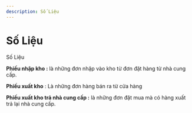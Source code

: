 ```yaml
---
description: Số Liệu
---
```


# Số Liệu

Số Liệu

**Phiếu nhập kho :** là những đơn nhập vào kho từ đơn đặt hàng từ nhà cung cấp.

**Phiếu xuất kho** : Là những đơn hàng bán ra từ cửa hàng

**Phiếu xuất kho trả nhà cung cấp :** là những đơn đặt mua mà có hàng xuất trả lại nhà cung cấp.
